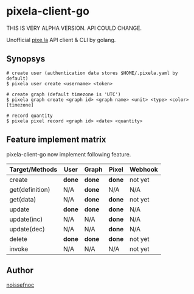# pixela-client-go

THIS IS VERY ALPHA VERSION. API COULD CHANGE.

Unofficial [pixe.la](https://pixe.la) API client & CLI by golang.


## Synopsys

```
# create user (authentication data stores $HOME/.pixela.yaml by default)
$ pixela user create <username> <token>

# create graph (default timezone is 'UTC')
$ pixela graph create <graph id> <graph name> <unit> <type> <color> [timezone]

# record quantity
$ pixela pixel record <graph id> <date> <quantity>
```


## Feature implement matrix

pixela-client-go now implement following feature.


|Target/Methods |User    |Graph   |Pixel   |Webhook |
|---------------|--------|--------|--------|--------|
|create         |**done**|**done**|**done**|not yet |
|get(definition)|N/A     |**done**|N/A     |N/A     |
|get(data)      |N/A     |**done**|**done**|not yet |
|update         |**done**|**done**|**done**|N/A     |
|update(inc)    |N/A     |N/A     |**done**|N/A     |
|update(dec)    |N/A     |N/A     |**done**|N/A     |
|delete         |**done**|**done**|**done**|not yet |
|invoke         |N/A     |N/A     |N/A     |not yet |


## Author

[noissefnoc](noissefnoc@gmail.com)